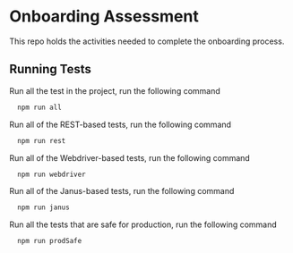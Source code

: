 
# Onboarding Assessment

This repo holds the activities needed to complete the onboarding process.


## Running Tests

Run all the test in the project, run the following command

```bash
  npm run all
```

Run all of the REST-based tests, run the following command

```bash
  npm run rest
```


Run all of the Webdriver-based tests, run the following command

```bash
  npm run webdriver
```

Run all of the Janus-based tests, run the following command

```bash
  npm run janus
```

Run all the tests that are safe for production, run the following command

```bash
  npm run prodSafe
```